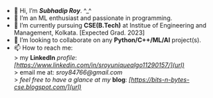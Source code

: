 - 👋 Hi, I’m _**Subhadip Roy**_. ^_^
- 👀 I’m an ML enthusiast and passionate in programming.
- 🌱 I’m currently pursuing **CSE(B.Tech)** at Institue of Engineering and Management, Kolkata. [Expected Grad. 2023]
- 💞️ I’m looking to collaborate on any **Python/C++/ML/AI** project(s).
- 📫 How to reach me:  
                    > my **LinkedIn** _profile_: _[https://www.linkedin.com/in/sroyuniquealgo11290157/](url)_     
                    > email me at: _sroy84766@gmail.com_     
                    > _feel free to have a glance at my_ **blog**: _[https://bits-n-bytes-cse.blogspot.com/](url)_   
<!---
Subhadip11290157/Subhadip11290157 is a ✨ special ✨ repository because its `README.md` (this file) appears on your GitHub profile.
You can click the Preview link to take a look at your changes.
--->
